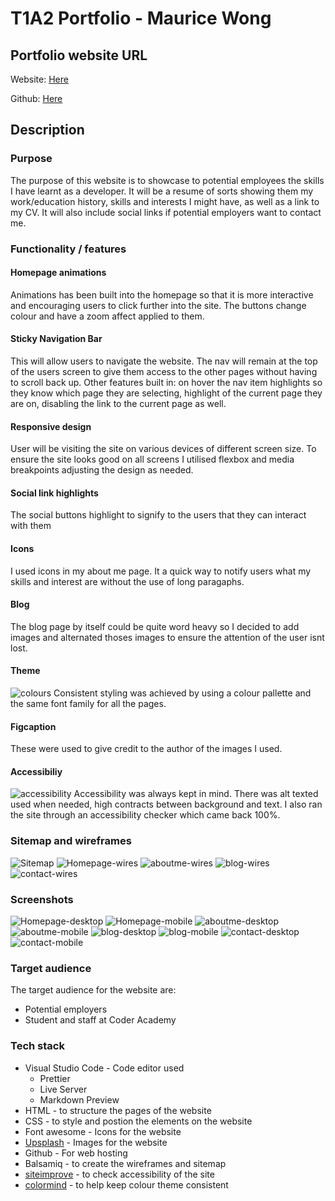 # T1A2 Portfolio - Maurice Wong
## Portfolio website URL

Website: [Here](https://mauricepwong.github.io/Portfolio/src/index.html)

Github: [Here](https://github.com/Mauricepwong/Portfolio)

## Description
### Purpose
The purpose of this website is to showcase to potential employees the skills I have learnt as a developer. It will be a resume of sorts showing them my work/education history, skills and interests I might have, as well as a link to my CV. It will also include social links if potential employers want to contact me. 

### Functionality / features
#### Homepage animations 
Animations has been built into the homepage so that it is more interactive and encouraging users to click further into the site. The buttons change colour and have a zoom affect applied to them.  

#### Sticky Navigation Bar
This will allow users to navigate the website. The nav will remain at the top of the users screen to give them access to the other pages without having to scroll back up. Other features built in: on hover the nav item highlights so they know which page they are selecting, highlight of the current page they are on, disabling the link to the current page as well.  

#### Responsive design
User will be visiting the site on various devices of different screen size. To ensure the site looks good on all screens I utilised flexbox and media breakpoints adjusting the design as needed.   

#### Social link highlights 
The social buttons highlight to signify to the users that they can interact with them

#### Icons
I used icons in my about me page. It a quick way to notify users what my skills and interest are without the use of long paragaphs. 

#### Blog 
The blog page by itself could be quite word heavy so I decided to add images and alternated thoses images to ensure the attention of the user isnt lost.

#### Theme
![colours](docs/colours.png)
Consistent styling was achieved by using a colour pallette and the same font family for all the pages. 

#### Figcaption
These were used to give credit to the author of the images I used. 

#### Accessibiliy 
![accessibility](docs/accessibility.png)
Accessibility was always kept in mind. There was alt texted used when needed, high contracts between background and text. I also ran the site through an accessibility checker which came back 100%. 

### Sitemap and wireframes 
![Sitemap](docs/sitemap.png)
![Homepage-wires](docs/homepage.png)
![aboutme-wires](docs/aboutme.png)
![blog-wires](docs/blog.png)
![contact-wires](docs/contact.png)
### Screenshots
![Homepage-desktop](docs/homepage_desktop.png)
![Homepage-mobile](docs/homepage_mobile.png)
![aboutme-desktop](docs/aboutme_desktop.png)
![aboutme-mobile](docs/aboutme_mobile.png)
![blog-desktop](docs/blog_desktop.png)
![blog-mobile](docs/blog_mobile.png)
![contact-desktop](docs/contact_desktop.png)
![contact-mobile](docs/contact_mobile.png)

### Target audience
The target audience for the website are:
- Potential employers 
- Student and staff at Coder Academy

### Tech stack
- Visual Studio Code - Code editor used 
    - Prettier
    - Live Server
    - Markdown Preview
- HTML - to structure the pages of the website
- CSS - to style and postion the elements on the website 
- Font awesome - Icons for the website
- [Upsplash](https://unsplash.com/) - Images for the website
- Github - For web hosting
- Balsamiq - to create the wireframes and sitemap
- [siteimprove](https://siteimprove.com/) - to check accessibility of the site 
- [colormind](http://colormind.io/) - to help keep colour theme consistent